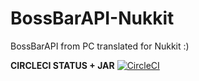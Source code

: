 # BossBarAPI-Nukkit
BossBarAPI from PC translated for Nukkit :)


**CIRCLECI STATUS + JAR** [![CircleCI](https://circleci.com/gh/NycuRO/BossBarAPI.svg?style=svg)](https://circleci.com/gh/NycuRO/BossBarAPI)
